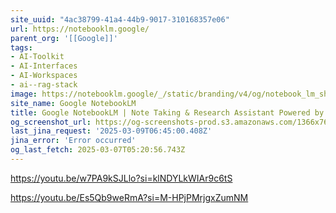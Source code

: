 ```yaml
---
site_uuid: "4ac38799-41a4-44b9-9017-310168357e06"
url: https://notebooklm.google/
parent_org: '[[Google]]'
tags:
- AI-Toolkit
- AI-Interfaces
- AI-Workspaces
- ai--rag-stack
image: https://notebooklm.google/_/static/branding/v4/og/notebook_lm_share.png
site_name: Google NotebookLM
title: Google NotebookLM | Note Taking & Research Assistant Powered by AI
og_screenshot_url: https://og-screenshots-prod.s3.amazonaws.com/1366x768/80/false/67710e994bff5b1432c7bea1a9d09b6347b8ec99aaceaedd36d26f698c6dbafb.jpeg
last_jina_request: '2025-03-09T06:45:00.408Z'
jina_error: 'Error occurred'
og_last_fetch: 2025-03-07T05:20:56.743Z
---
```

https://youtu.be/w7PA9kSJLlo?si=klNDYLkWIAr9c6tS

https://youtu.be/Es5Qb9weRmA?si=M-HPjPMrjgxZumNM
